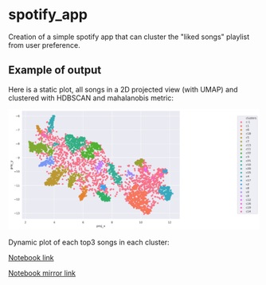 # spotify_app
Creation of a simple spotify app that can cluster the "liked songs" playlist from user preference.

## Example of output

Here is a static plot, all songs in a 2D projected view (with UMAP) and clustered with HDBSCAN and mahalanobis metric:

![All songs in a 2D plot](img/umap_2D_likedsong.svg?raw=true "UMAP")

Dynamic plot of each top3 songs in each cluster:

[Notebook link](https://nbviewer.jupyter.org/github/sqrx-mckl/spotify_app/blob/master/4_eda_umap_clustering.ipynb#My-most-popular-songs-in-a-2D-plot)

[Notebook mirror link](https://nbviewer.jupyter.org/github/sqrx-mckl/spotify_app/blob/431a213f0a75b4fdae96a9ac86b1f9d58964ed90/4_eda_umap_clustering.ipynb#My-most-popular-songs-in-a-2D-plot)

